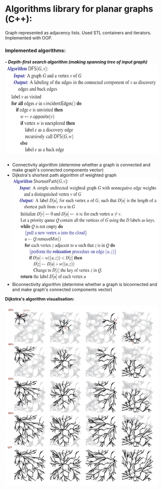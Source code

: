 # Algorithms library for planar graphs (C++):

Graph represented as adjacency lists. Used STL containers and iterators. Implemented with OOP.

### Implemented algorithms:
 ##### - Depth-first search algorithm (making spanning tree of input graph) <img  width="600" height="295" src="https://github.com/AraKhachatryan/Graph-Algorithms/blob/master/images/dfs_algorithm.png">
 - Connectivity algorithm (determine whether a graph is connected and make graph's connected components vector)
 - Dijkstra's shortest path algorithm of weighted graph <img  width="600" height="340" src="https://github.com/AraKhachatryan/Graph-Algorithms/blob/master/images/Dijkstra_algorithm.png">
 - Biconnectivity algorithm (determine whether a graph is biconnected and and make graph's connected components vector)
 
**Dijkstra's algorithm visualisation:**
<p align="left">
  <img src="https://github.com/AraKhachatryan/Graph-Algorithms/blob/master/images/Dijkstra.jpg">
</p>
